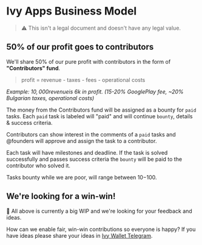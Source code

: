 # Ivy Apps Business Model

> :warning: This isn't a legal document and doesn't have any legal value.

## 50% of our profit goes to contributors

We'll share 50% of our pure profit with contributors in the form of **"Contributors" fund**.

> profit = revenue - taxes - fees - operational costs

_Example: $10,000 revenue is ~$6k in profit. (15-20% GooglePlay fee, ~20% Bulgarian taxes, operational costs)_

The money from the Contributors fund will be assigned as a bounty for `paid` tasks. Each `paid` task is labeled will "paid" and will continue `bounty`, details & success criteria.

Contributors can show interest in the comments of a `paid` tasks and @founders will approve and assign the task to a contributor.

Each task will have milestones and deadline. If the task is solved successfully and passes success criteria the `bounty` will be paid to the contributor who solved it.

Tasks bounty while we are poor, will range between $10-$100. 

## We're looking for a win-win!

:construction: All above is currently a big WIP and we're looking for your feedback and ideas.

How can we enable fair, win-win contributions so everyone is happy? If you have ideas please share your ideas in [Ivy Wallet Telegram](https://t.me/+ETavgioAvWg4NThk).
